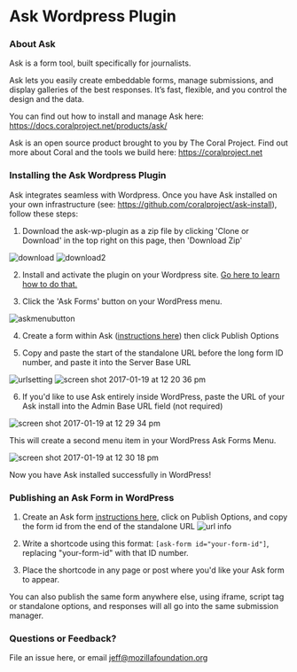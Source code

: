 # Ask Wordpress Plugin

### About Ask

Ask is a form tool, built specifically for journalists.

Ask lets you easily create embeddable forms, manage submissions, and display galleries of the best responses. It’s fast, flexible, and you control the design and the data.

You can find out how to install and manage Ask here: https://docs.coralproject.net/products/ask/

Ask is an open source product brought to you by The Coral Project. Find out more about Coral and the tools we build here: https://coralproject.net 


### Installing the Ask Wordpress Plugin

Ask integrates seamless with Wordpress. Once you have Ask installed on your own infrastructure (see: https://github.com/coralproject/ask-install), follow these steps:

1. Download the ask-wp-plugin as a zip file by clicking 'Clone or Download' in the top right on this page, then 'Download Zip'

  ![download](https://cloud.githubusercontent.com/assets/10014755/22115659/e3316790-de3b-11e6-9ee7-05b2df42826a.png)
  ![download2](https://cloud.githubusercontent.com/assets/10014755/22115662/e51c0c04-de3b-11e6-8642-1a8e846467e3.png)

2. Install and activate the plugin on your Wordpress site. [Go here to learn how to do that.](https://codex.wordpress.org/Plugins_Add_New_Screen)

3. Click the 'Ask Forms' button on your WordPress menu.

  ![askmenubutton](https://cloud.githubusercontent.com/assets/10014755/22117783/3ee66a70-de43-11e6-8ff1-b4597cf89bb2.png)

4. Create a form within Ask ([instructions here](https://docs.coralproject.net/products/askuserguide)) then click Publish Options 

5. Copy and paste the start of the standalone URL before the long form ID number, and paste it into the Server Base URL

  ![urlsetting](https://cloud.githubusercontent.com/assets/10014755/22117596/9894fa2e-de42-11e6-8cb1-cef57729feb3.png)
  ![screen shot 2017-01-19 at 12 20 36 pm](https://cloud.githubusercontent.com/assets/10014755/22117676/d7b7a490-de42-11e6-9d26-b789af995f66.png)

6. If you'd like to use Ask entirely inside WordPress, paste the URL of your Ask install into the Admin Base URL field (not required)

  ![screen shot 2017-01-19 at 12 29 34 pm](https://cloud.githubusercontent.com/assets/10014755/22117718/fad39786-de42-11e6-9d40-658ddcc4b215.png)

  This will create a second menu item in your WordPress Ask Forms Menu.

  ![screen shot 2017-01-19 at 12 30 18 pm](https://cloud.githubusercontent.com/assets/10014755/22117789/46904e9e-de43-11e6-912c-2c9d3a8e1220.png)

  Now you have Ask installed successfully in WordPress!

### Publishing an Ask Form in WordPress

1. Create an Ask form [instructions here](https://docs.coralproject.net/products/askuserguide), click on Publish Options, and copy the form id from the end of the standalone URL
  ![url info](https://cloud.githubusercontent.com/assets/10014755/22114663/480dcc70-de38-11e6-8a25-44aead4a9e6d.png)

2. Write a shortcode using this format: `[ask-form id="your-form-id"]`, replacing "your-form-id" with that ID number. 

3. Place the shortcode in any page or post where you'd like your Ask form to appear. 

  You can also publish the same form anywhere else, using iframe, script tag or standalone options, and responses will all go into the same submission manager.


### Questions or Feedback?

File an issue here, or email jeff@mozillafoundation.org


